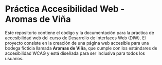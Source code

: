 # Práctica Accesibilidad Web - Aromas de Viña

Este repositorio contiene el código y la documentación para la práctica de accesibilidad web del curso de Desarrollo de Interfaces Web (DIW). El proyecto consiste en la creación de una página web accesible para una bodega ficticia llamada **Aromas de Viña**, que cumple con los estándares de accesibilidad WCAG y está diseñada para ser inclusiva para todos los usuarios.